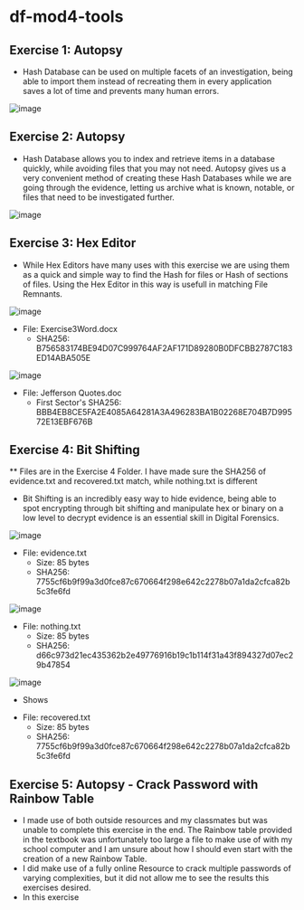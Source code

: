 # df-mod4-tools

## Exercise 1: Autopsy
* Hash Database can be used on multiple facets of an investigation, being able to import them instead of recreating them in every application saves a lot of time and prevents many human errors.

![image](https://user-images.githubusercontent.com/93896867/230701925-d7c7751e-d80d-479a-be9a-a9c2fa410b81.png)

## Exercise 2: Autopsy
* Hash Database allows you to index and retrieve items in a database quickly, while avoiding files that you may not need. Autopsy gives us a very convenient method of creating these Hash Databases while we are going through the evidence, letting us archive what is known, notable, or files that need to be investigated further. 

![image](https://user-images.githubusercontent.com/93896867/230702043-852e1f78-8965-4b4f-92d4-157a744d4f29.png)

## Exercise 3: Hex Editor
* While Hex Editors have many uses with this exercise we are using them as a quick and simple way to find the Hash for files or Hash of sections of files. Using the Hex Editor in this way is usefull in matching File Remnants.

![image](https://user-images.githubusercontent.com/93896867/230702312-cde0dc1f-2f13-4521-9552-0b6581c8dce7.png)
* File: Exercise3Word.docx
  - SHA256: B756583174BE94D07C999764AF2AF171D89280B0DFCBB2787C183ED14ABA505E

![image](https://user-images.githubusercontent.com/93896867/230702435-e9d3a674-2f0b-4a52-8224-d69225d648fb.png)
* File: Jefferson Quotes.doc 
  - First Sector's SHA256: BBB4EB8CE5FA2E4085A64281A3A496283BA1B02268E704B7D99572E13EBF676B

## Exercise 4: Bit Shifting
  ** Files are in the Exercise 4 Folder. I have made sure the SHA256 of evidence.txt and recovered.txt match, while nothing.txt is different
* Bit Shifting is an incredibly easy way to hide evidence, being able to spot encrypting through bit shifting and manipulate hex or binary on a low level to decrypt evidence is an essential skill in Digital Forensics.

![image](https://user-images.githubusercontent.com/93896867/230703745-2e824f42-28b3-47d6-857f-6d5715ef1224.png)
* File: evidence.txt
  - Size: 85 bytes
  - SHA256: 7755cf6b9f99a3d0fce87c670664f298e642c2278b07a1da2cfca82b5c3fe6fd

![image](https://user-images.githubusercontent.com/93896867/230703751-e1bea17a-721e-4b40-a491-fb4616882df5.png)
* File: nothing.txt
  - Size: 85 bytes
  - SHA256: d66c973d21ec435362b2e49776916b19c1b114f31a43f894327d07ec29b47854

![image](https://user-images.githubusercontent.com/93896867/230703756-ffd11dea-9d6f-44e4-8f54-f34ad2bdf155.png)
  - Shows 
* File: recovered.txt
  - Size: 85 bytes
  - SHA256: 7755cf6b9f99a3d0fce87c670664f298e642c2278b07a1da2cfca82b5c3fe6fd

## Exercise 5: Autopsy - Crack Password with Rainbow Table
* I made use of both outside resources and my classmates but was unable to complete this exercise in the end. The Rainbow table provided in the textbook was unfortunately too large a file to make use of with my school computer and I am unsure about how I should even start with the creation of a new Rainbow Table.
* I did make use of a fully online Resource to crack multiple passwords of varying complexities, but it did not allow me to see the results this exercises desired.
* In this exercise

